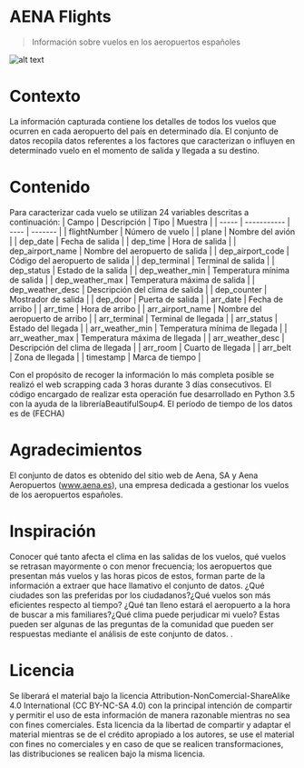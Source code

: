
# AENA Flights
> Información sobre vuelos en los aeropuertos españoles

![alt text](https://goo.gl/QpQcAF)
# Contexto
La información capturada contiene los detalles de todos los vuelos que ocurren en cada aeropuerto del país en determinado día. El conjunto de datos recopila datos referentes a los factores que caracterizan o influyen en determinado vuelo en el momento de salida y llegada a su destino.
# Contenido
Para caracterizar cada vuelo se utilizan 24 variables descritas a continuación:
| Campo | Descripción | Tipo | Muestra |
| ----- | ----------- | ---- | ------- |
| flightNumber | Número de vuelo |
| plane | Nombre del avión |
| dep_date | Fecha de salida |
| dep_time | Hora de salida |
| dep_airport_name | Nombre del aeropuerto de salida |
| dep_airport_code | Código del aeropuerto de salida |
| dep_terminal | Terminal de salida |
| dep_status | Estado de la salida |
| dep_weather_min | Temperatura mínima de salida |
| dep_weather_max | Temperatura máxima de salida |
| dep_weather_desc | Descripción del clima de salida |
| dep_counter | Mostrador de salida |
| dep_door | Puerta de salida |
| arr_date | Fecha de arribo |
| arr_time | Hora de arribo |
| arr_airport_name | Nombre del aeropuerto de arribo |
| arr_terminal | Terminal de llegada |
| arr_status | Estado del llegada |
| arr_weather_min | Temperatura mínima de llegada |
| arr_weather_max | Temperatura máxima de llegada |
| arr_weather_desc | Descripción del clima de llegada |
| arr_room | Cuarto de llegada |
| arr_belt | Zona de llegada |
| timestamp | Marca de tiempo |

Con el propósito de recoger la información lo más completa posible se realizó el web scrapping cada 3 horas durante 3 días consecutivos. El código encargado de realizar esta operación fue desarrollado en Python 3.5 con la ayuda de la libreríaBeautifulSoup4. El período de tiempo de los datos es de (FECHA)
# Agradecimientos
El conjunto de datos es obtenido del sitio web de Aena, SA y Aena Aeropuertos (www.aena.es), una empresa dedicada a gestionar los vuelos de los aeropuertos españoles.
# Inspiración
 Conocer qué tanto afecta el clima en las salidas de los vuelos, qué vuelos se retrasan mayormente o con menor frecuencia; los aeropuertos que presentan más vuelos y las horas picos de estos, forman parte de la información a extraer que hace llamativo el conjunto de datos.
 ¿Qué ciudades son las preferidas por los ciudadanos?¿Qué vuelos son más eficientes respecto al tiempo? ¿Qué tan lleno estará el aeropuerto a la hora de buscar a mis familiares?¿Qué clima puede perjudicar mi vuelo? Estas pueden ser algunas de las preguntas de la comunidad que pueden ser respuestas mediante el análisis de este conjunto de datos. .

# Licencia
Se liberará el material bajo la licencia Attribution-NonComercial-ShareAlike 4.0 International (CC BY-NC-SA 4.0) con la principal intención de compartir y permitir el uso de esta información de manera razonable mientras no sea con fines comerciales.
Esta licencia da la libertad de compartir y adaptar el material mientras se de el crédito apropiado a los autores, se use el material con fines no comerciales y en caso de que se realicen transformaciones, las distribuciones se realicen bajo la misma licencia.


